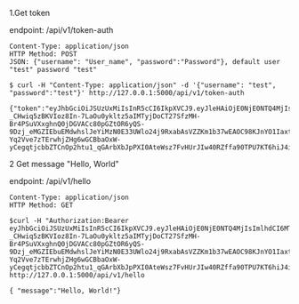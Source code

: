 1.Get token

  endpoint: /api/v1/token-auth 

    Content-Type: application/json
    HTTP Method: POST
    JSON: {"username": "User_name", "password":"Password"}, default user "test" password "test"
    
    $ curl -H "Content-Type: application/json" -d '{"username": "test", "password":"test"}' http://127.0.0.1:5000/api/v1/token-auth
    
    {"token":"eyJhbGciOiJSUzUxMiIsInR5cCI6IkpXVCJ9.eyJleHAiOjE0NjE0NTQ4MjIsImlhdCI6MTQ2MTE5NTYyMiwic3ViIjoiIn0.qOgPF-_CHwiq5zBKVIoz8In-7LaOu0ykltz5aIMTyjDoCT27SfzMH-Br4PSuVXxghnQ0jDGVACc80pGZtOR6yQS-9Dzj_eMGZIEbuEMdwhslJeYiMzN0E33UWlo24j9RxabAsVZZKm1b37wEAOC98KJnYO1IaxtOu8RQmJ72tcLNMjHiX770NOc2vzBpkgDjzOHZIV3WNwU0baqf5Fx0fZ9C2eGZgsVt4-Yq2Vve7zTErwhjZHg6wGCBbaOxW-yCegqtjcbbZTCnOp2htu1_qGArbXbJpPXI0AteWsz7FvHUrJIw40RZffa90TPU7KT6hiJ4iLJjehEetTit_RIUDA"}
    

2 Get message "Hello, World"

  endpoint: /api/v1/hello
    
    Content-Type: application/json
    HTTP Method: GET
    
    $curl -H "Authorization:Bearer eyJhbGciOiJSUzUxMiIsInR5cCI6IkpXVCJ9.eyJleHAiOjE0NjE0NTQ4MjIsImlhdCI6MTQ2MTE5NTYyMiwic3ViIjoiIn0.qOgPF-_CHwiq5zBKVIoz8In-7LaOu0ykltz5aIMTyjDoCT27SfzMH-Br4PSuVXxghnQ0jDGVACc80pGZtOR6yQS-9Dzj_eMGZIEbuEMdwhslJeYiMzN0E33UWlo24j9RxabAsVZZKm1b37wEAOC98KJnYO1IaxtOu8RQmJ72tcLNMjHiX770NOc2vzBpkgDjzOHZIV3WNwU0baqf5Fx0fZ9C2eGZgsVt4-Yq2Vve7zTErwhjZHg6wGCBbaOxW-yCegqtjcbbZTCnOp2htu1_qGArbXbJpPXI0AteWsz7FvHUrJIw40RZffa90TPU7KT6hiJ4iLJjehEetTit_RIUDA" http://127.0.0.1:5000/api/v1/hello

    { "message":"Hello, World!"}
